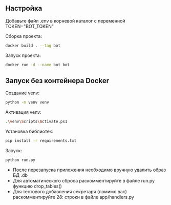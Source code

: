 
## Настройка

Добавьте файл .env в корневой каталог с переменной TOKEN="BOT_TOKEN"

Сборка проекта:
  ```sh
  docker build . --tag bot
  ```
Запуск проекта:
  ```sh
  docker run -d --name bot bot
  ```

## Запуск без контейнера Docker

Создание venv:
  ```sh
  python -m venv venv
  ```
Активация venv:
  ```sh
  .\venv\Scripts\Activate.ps1
  ```
Установка библиотек:
  ```sh
  pip install -r requirements.txt
  ```
Запуск:
  ```sh
  python run.py
  ```
* После перезапуска приложения необходимо вручную удалить образ БД .db
* Для автоматического сброса раскомментируйте в файле run.py функцию drop_tables()
* Для тестового добавления секретаря (помимо вас) раскомментируйте 28: строки в файле app/handlers.py
